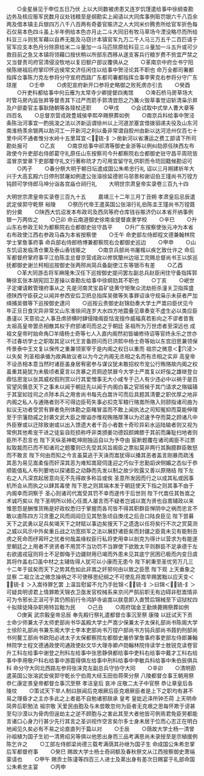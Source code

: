 <!-- { "loadSidebar": true } -->
　　○金星昼见于申位五日乃伏  上以大同数被虏患又连岁饥馑遣给事中徐纲查勘边务及核应赈军民数月议处钱粮至是纲勘实上闻请以大同库事例赃罚银六千八百余两及借本镇主兵银四万八千八百两有奇委官赈济之人大同米价腾贵所给官军折色每石仅易本色四斗虽上半年例给本色亦月止二斗大同旧有牧马草场今湮没略尽而所给科豆三斗则贫军藉以自养无能及马窃计本镇官军九万二千人马三万五千二百匹请于官军应支本色月分除原给米二斗量加一斗马匹除原给科豆三斗量加一斗五升或可少救目前之急又本镇将领藉口按伏稍以所部东西移从遂支客兵行粮岁费不赀宜严禁之又当督责司府官清侵没牧地以复旧额户部议覆俱从之
　　○革南京中府佥书宁阳侯陈继祖后府掌印怀远侯常文济任闲住以给事中贺泾论其不职也  命万全都司署都指挥佥事陈力克左参将分守宣府西路广东都司署都指挥佥事李霁克右参将分守广东琼崖
　　○壬申
　　○虏犯宣府新开口参将史略御之败死虏亦引去
　　○癸酉
　　○升吏科都给事中何云雁为太常寺少卿提督四夷馆
　　○渒石桥马房草场大时管马房内监张昇等督责其下过严而箭手郭清尝怨之乃篝火毁草事觉诏斩清枭示昇及户部委官主事耿随朝等各赎杖还职
　　○甲戌
　　○会试取中式举人曹大章等四百名
　　○总督京营戎政豊城侯李熙卒赐祭葬如例
　　○南京兵科给事中贺泾条陈治河事宜一酌挑浚之法以济新运谓徐州以上河道淤塞宜借拨驲递夫役及山东河南淮杨羡余银两以助河工一开新河之利以备非常谓自胶州由新以达河沧州仅百七十里中间不通者惟分水岭十五里耳宜＜锍-釒＞凿新河以省漕运之费工部请下所司勘处报可
　　○乙亥
　　○南京给事中祁清等御史金浙等以例纠劾原任陕西左布政使今升吏部右侍郎葛守礼原任山东按察司今升都察院右佥都御史驻守昌平周珫皆滥冒京堂章下吏部覆守礼文行著称珫才力可用宜留守礼供职而令珫回籍候勘诏可
　　○丙子
　　○春分祭大明于朝日坛遣成国公朱希忠行礼  诏以三月朔建祈年大兴于大高玄殿六日停刑禁屠如例遣公张溶徐延德驸马邬景和谢诏伯王瑾尚书万镗方钝顾可学侍郎马坤分诣各宫庙仓祠行礼
　　大明世宗肃皇帝实录卷三百九十四



大明世宗肃皇帝实录卷三百九十五
　　嘉靖三十二年三月丁丑朔  孝肃皇后忌辰遣武定侯郭守乾祭  裕陵
　　○祭历代帝王遣英国公张溶行礼伯陈圭王瑾尚书万镗聂豹分奠
　　○陕西大饥诏发本布政司及西凤等府仓库钱谷赈济仍以本省开纳事例银一万两佐之
　　○己卯  命云南道御史徐南金提督直隶学校
　　○辛巳
　　○升山东右参政王轮为都察院右佥都御史驻守昌平
　　○升广东按察使张元冲为本省右布政使江西右参政马森为本省按察使
　　○壬午  命吏部左侍郎程文德兼翰林院学士掌詹事府事  命兵部右侍郎杨博兼都察院右佥都御史巡边
　　○甲申
　　○山东饥诏发临清仓粟及泰山香钱赈之
　　○南京兵部尚书屠楷以疾乞致仕许之  命后军都督府掌府事平江伯陈圭总督京营戎政以修筑籣州边垣工完赐总督尚书王以旂巡抚都御史谢兰柯相巡按御史张两邢尚简兵备副使江东等银币有差
　　○乙酉
　　○革大同游击将军麻隆朱汉任下巡按御史提问罢左副总兵赵臣闲住守备指挥郭畴徐玄张本胡宪回卫差操以查勘左给事中徐纲劾其不职也
　　○丁亥
　　○岷世子定燿请敕管理府事从之  先是河南灵宝县矿徒黄守矩聚众流劫拒杀潼关卫指挥盛德陕西守臣获之以闻并参西安后卫把总指挥吴徵等失事罪诏诛守规枭示未获者严加缉捕吴徵等下巡按御史逮问
　　○巡按云贵御史赵锦劾奏大学士严嵩曰臣伏见今年正旦日食灾异非常又山东淮徐间连岁大水四方地震叠见章奏变不虚生必以类应臣愚谨以  天意验之人事丑虏骄横时肆侵陵阁臣怙宠擅作威福真若影向之不谬者昔我  太祖高皇帝罢丞相散其权于府部诸司而总之于朝廷  圣祖所为万世虑者至深远也  成祖文皇帝时始命角□羊缙杨士奇等七人入直内阁然初皆编修待诏等官终永乐之世亦不过春坊学士之职取其足以代王言备顾问而已洪熙中杨士奇等始以东宫旧思兼领保传景泰中王文复以保传之重兼领冡宰于是内阁之权日以重而  祖宗之微意＜穴浸＞以失矣  列圣相承循为故典故议者以为今之内阁无丞相之名而有丞相之实非  高皇帝不设丞相本意当然时诸臣虽身居宥密参与谋议犹未敢招权市宠公行贿赂故内阁之权虽重其毙犹为未极顷者夏言以贪暴之资厕迹禁扉今大学士严嵩复以奸侫之雄继登台鼎怙恩宠以张其威权假刑赏以行其爱憎事无大小咸专于己人有少违必中以祸于是百官望风慑息天下之事未以闻于朝廷先以闻于内阁白事之官班候于其门请求之赂辐辏于其室如铨司之点陟本兵之用舍尚书每先白嵩许可而后具题其清要之职优厚之地非内阁之私人与通赂者则不可得边臣苟失事必扣克军粮行赂嵩所赂入则颐指诸司曲为拟议无功者受赏有罪者免刑体勘之臣睹冒滥而不敢上闻执法之司知冤抑而莫能伸理至于宗藩勋戚之封袭文武大臣之赠谥亦惟视贿赂厚薄以为迟速予夺而莫之顾诸凡中外臣寮或以迁除致谢或以出入馈遗大者千百小者数十奇珍异彩水运陆输者则又视为常例其他希宠干进之徒妄自贬损称呼非类颁姜功德奴颜婢膝于其前而廉耻扫地者则臣所不忍言也  陛下天纵圣神乾坤刚独运自以为予夺由  宸断题覆在诸司阁臣不过票拟取裁而已而不知诸司之题覆则已先受其风旨阁臣之票拟莫非两行其胸臆群臣敢怒而不敢言  陛下何由而知之今言虽莫逃于天诛而嵩犹得以播其恶者盖言刚暴而疏浅其恶为易见嵩柔侫而奸深其恶为难知嵩窥伺逢迎之巧似于忠勤謟谀侧媚之态似于恭顺能值私人布列要地以探诸臣之动静而先发以制之故少败露又善以原赂结  陛下左右之人凡深宫起居意向无不先得故多称旨或俟  圣意所发因而行之以成其私或因事机所会从而执之以肆其毒使  陛下思之则其端本发于朝廷使天下指之则其事不由于内阁幸而洞察于  圣心则诸司代嵩受其罚不幸而遂传于后世则  陛下代嵩任其咎嵩之术诚巧矣以  陛下圣明所以倾心任嵩人屡言而不疑者岂诚以嵩为贤也自嵩辅政以来惟恩怨是酬惟货贿是好政权悉归于掌握而各司皆不得其职群臣惮阴中之祸而忠言不敢以直陈四方习贪墨之风而闾阎日见其愁急顷自庚戌之后丑口陆良臣见  陛下尝募天下之武勇以足兵矣竭天下之财赋以事边矣搜天下之遗逸以任将矣行不次之赏莫测之威以风示中外矣重丘战之功宽损军之法以展舒诸臣矣而封疆之臣竟未见有能制丑虏之死命而纾宵旰之忧者何哉盖缘权臣行私将吏用幸以剖克为得计以营求为有能遂至朝廷之上用者不贤贤者不用赏不当功罚不当罪使下欲致太平则群臣不足承德于左右欲遏戎寇则将士不足御侮于边疆财用已竭而外患未见其底宁民困已极而内变日虞其将作盖右□虽中材之主辅佐得人犹可以小康而无患今  陛下躬秉至圣忧劳万几三十二年于兹矣而天下之势其危如此非嵩之奸邪何由以致之臣愿  陛下观  上天垂象之显察  二祖立法之微念操柄之不可使移思纪纲之不可使乱将嵩早赐罢黜以应天变＜锍-釒＞入嵩待罪乞罢  上温旨慰留不允乃手批锦＜锍-釒＞曰锦＜锍-釒＞可疑具明谤君上情罪欺天锦衣卫亟发官校械系来京问严鹄前职无有边碍非慰嵩情非可为令邪长正沮可乎其仍照前行令鸿胪寺谕嵩以朕意即入直赞后锦械至下诏狱杖四十拟赎徒降杂职用特旨黜为民
　　○己丑
　　○周府瑞金王勤焕薨赐祭葬如例
　　○庚寅  武宗毅皇帝忌辰  奉先殿行祭礼遣都督佥事沉至祭  康陵  以廷试天下贡士命少师兼太子太师吏部尚书华盖殿大学士严嵩少保兼太子太保礼部尚书陈阁大学士徐阶礼部尚书兼东阁大学士李本吏部尚书万镗户部尚书方钝兵部尚书聂豹刑部尚书何鳌工部尚书欧阳必进太子太保都察院左都御史屠侨掌詹事府事吏部左侍郎兼翰林院学士程文德通政使司通政使赵文华大理寺卿卢勋翰林院侍读学士敖锐克读卷官升工科左给事中谢登之刑科左给事中张思静俱都给事中吏科右给事中戴才工科右给事中李用敬户科右给事中游震得俱左给事中刑科给事中李敏兵科给事中朱伯辰俱兵科  命分守大同北西路左参将张涞克左副总兵守协守大同
　　○辛卯
　　○清明莭遣英国公张溶武安侯郭守乾长宁伯周大经玉田伯蒋荣分祭  八陵都督佥事王朝用祭  恭仁康定景皇帝都督佥事沉至祭  孝洁皇后  哀冲  庄敬二太子中官祭  恭让章皇后各陵坟
　　○策试天下举人制曰朕闻后克艰厥后臣克艰厥臣者是上下之职均有甚不易之理昏才之主亦多此之上者曷不自勉诸邪朕承  皇考  皇妣近泽所钟丕荷  上天明命简畀后职勉法  祖宗敬  天爱民由胞及与未尝敢忽何为臣者无克艰之思每怀欺于谤甚至勾沙漠以为骨肉但逞劫主之逆不顾胞与之害此其至大者他皆可例焉君免臣劳都能言诸口心身力行甚少先行其言之圣训视作空言矣尔多士身未居于位而心志正在明白地闻见久矣必有不易之论直直列于篇以对
　　○壬辰
　　○荫故大学士杨一清曾孙祖植为国子生初一清男绍另等俱以他恩出身而三品考满恩尚未录授至是宗植援例陈乞许之
　　○工部左侍郎梁尚德三载考满荫其孙继为国子生  命成国公朱希忠掌后军都督府事
　　○癸巳  赐故大学士杨士奇祠额及春秋祭文从江西按察御史萧端蒙请也
　　○甲午  赐贡士陈谨等四百三人进士及苐出身有差次日赐宴于礼部命国公朱希忠主宴
　　○丙申
